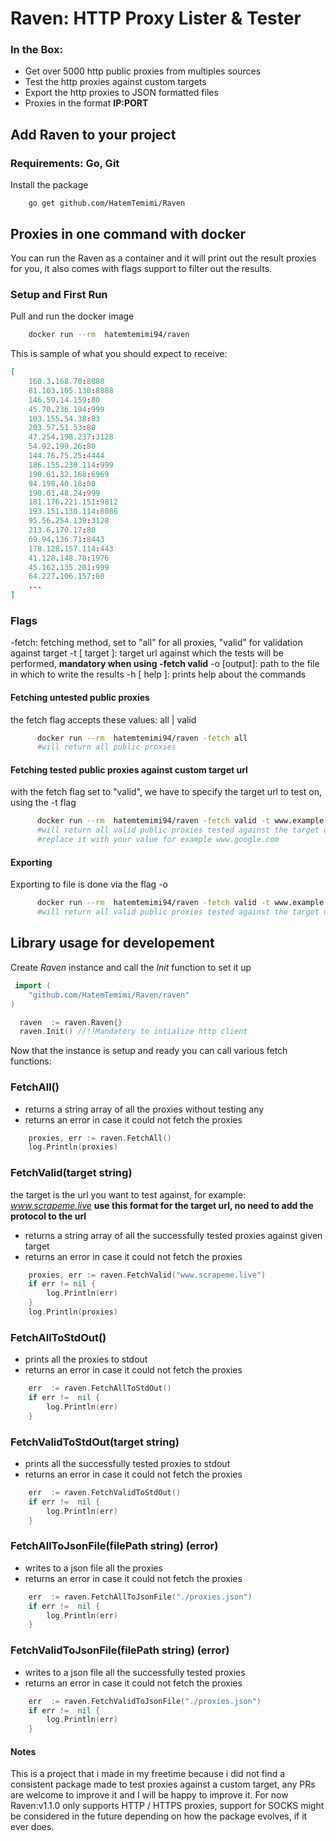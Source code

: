 # Raven: HTTP Proxy Lister & Tester
### In the Box:
<ul>
<li> Get over 5000 http public proxies from multiples sources </li>
<li> Test the http proxies against custom targets </li>
<li> Export the http proxies to JSON formatted files </li>
<li> Proxies in the format <strong>IP:PORT</strong> </li>

</ul>

## Add Raven to your project
### Requirements: Go, Git

Install the package
```console
    go get github.com/HatemTemimi/Raven
 ```
## Proxies in one command with docker
You can run the Raven as a container and it will print out the result proxies for you, it also comes with flags support to filter out the results.

### Setup and First Run
Pull and run the docker image
```bash
    docker run --rm  hatemtemimi94/raven
```
This is sample of what you should expect to receive:
```json
[
	160.3.168.70:8080
	81.103.105.130:8888
	146.59.14.159:80
	45.70.236.194:999
	103.155.54.38:83
	203.57.51.53:80
	47.254.198.237:3128
	54.92.199.26:80
	144.76.75.25:4444
	186.155.230.114:999
	190.61.32.168:6969
	94.198.40.18:80
	190.61.48.24:999
	181.176.221.151:9812
	193.151.130.114:8086
	95.56.254.139:3128
	213.6.170.17:80
	69.94.136.71:8443
	178.128.157.114:443
	41.128.148.78:1976
	45.162.135.201:999
	64.227.106.157:80
	...
]
```
### Flags
-fetch: fetching method, set to "all" for all proxies, "valid" for validation against target
-t [ target ]: target url against which the tests will be performed, **mandatory when using -fetch valid**
-o [output]: path to the file in which to write the results
-h [ help ]: prints help about the commands

#### Fetching untested public proxies
the fetch flag accepts these values: all | valid
```bash
	  docker run --rm  hatemtemimi94/raven -fetch all 
	  #will return all public proxies
```
#### Fetching tested public proxies against custom target url
with the fetch flag set to "valid", we have to specify the target url to test on, using the -t flag
```bash
	  docker run --rm  hatemtemimi94/raven -fetch valid -t www.example.com 
	  #will return all valid public proxies tested against the target url
	  #replace it with your value for example www.google.com
```
#### Exporting
Exporting to file is done via the flag -o
```bash
	  docker run --rm  hatemtemimi94/raven -fetch valid -t www.example.com -o proxies.json
	  #will return all valid public proxies tested against the target url
```

## Library usage for developement

Create  *Raven* instance and call the *Init* function to set it up
```go
 import (
	"github.com/HatemTemimi/Raven/raven"
)

  raven  := raven.Raven{}
  raven.Init() //!!Mandatory to intialize http client
```
Now that the instance is setup and ready you can call various fetch functions:
### FetchAll()

 - returns a string array of all the proxies without testing any
 - returns an error in case it could not fetch the proxies

```go
	proxies, err := raven.FetchAll()
	log.Println(proxies)
```
### FetchValid(target string)
the target is the url you want to test against, for example: *www.scrapeme.live*
**use this format for the target url, no need to add the protocol to the url**
 - returns a string array of all the successfully tested proxies against given target
 - returns an error in case it could not fetch the proxies

```go
	proxies, err := raven.FetchValid("www.scrapeme.live")
	if err != nil {
		log.Println(err)
	}
	log.Println(proxies)
```
### FetchAllToStdOut()

 - prints all the proxies to stdout
 - returns an error in case it could not fetch the proxies

```go
	err  := raven.FetchAllToStdOut()
	if err !=  nil {
		log.Println(err)
	}
```
### FetchValidToStdOut(target string)

 - prints all the successfully tested proxies to stdout
 - returns an error in case it could not fetch the proxies

```go
	err  := raven.FetchValidToStdOut()
	if err !=  nil {
		log.Println(err)
	}
```
### FetchAllToJsonFile(filePath string) (error)

 -  writes to a json file all the proxies 
 - returns an error in case it could not fetch the proxies

```go
	err  := raven.FetchAllToJsonFile("./proxies.json")
	if err !=  nil {
		log.Println(err)
	}
```
### FetchValidToJsonFile(filePath string) (error)

 - writes to a json file all the successfully tested proxies 
 - returns an error in case it could not fetch the proxies

```go
	err  := raven.FetchValidToJsonFile("./proxies.json")
	if err !=  nil {
		log.Println(err)
	}
```

#### Notes
This is a project that i made in my freetime because i did not find a consistent package made to test proxies against a custom target, any PRs are welcome to improve it and I will be happy to improve it.
For now Raven:v1.1.0 only supports HTTP / HTTPS proxies, support for SOCKS might be considered in the future depending on how the package evolves, if it ever does.